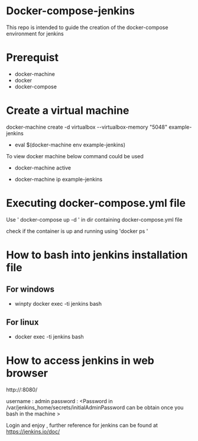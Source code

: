 # Docker-compose-jenkins
This repo is intended to guide the creation of the docker-compose environment for jenkins


# Prerequist

* docker-machine
* docker 
* docker-compose

# Create a virtual machine 

docker-machine create -d virtualbox --virtualbox-memory "5048" example-jenkins

* eval $(docker-machine env example-jenkins)

To view docker machine below command could be used 

* docker-machine active

* docker-machine ip example-jenkins


# Executing docker-compose.yml file 

Use ' docker-compose up -d ' in dir containing docker-compose.yml file

check if the container is up and running using 'docker ps '

# How to bash into jenkins installation file 

## For windows 
* winpty docker  exec -ti  jenkins bash   

## For linux 

* docker  exec -ti  jenkins bash   


# How to access jenkins in web browser

http://<Obtain ip with docker-machine ip example-jenkins>:8080/

username : admin
password : <Password in /var/jenkins_home/secrets/initialAdminPassword can be obtain once you bash in the machine >


Login and enjoy , further reference for jenkins can be found at https://jenkins.io/doc/
